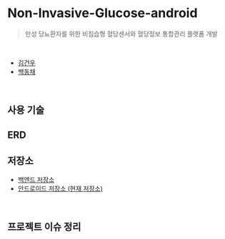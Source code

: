 # Non-Invasive-Glucose-android
> 만성 당뇨환자를 위한 비침습형 혈당센서와 혈당정보 통합관리 플랫폼 개발 <br>

<br>

* [김건우](https://github.com/Gunwooooo)
* [백동채](https://github.com/dcbaek)

<br>

## 사용 기술

## ERD

## 저장소
* [백엔드 저장소](https://github.com/dcbaek/Non-Invasive-Glucose-spring)
* [안드로이드 저장소 (현재 저장소)](https://github.com/Gunwooooo/Non-Invasive-Glucose-android)
<br>

## 프로젝트 이슈 정리

